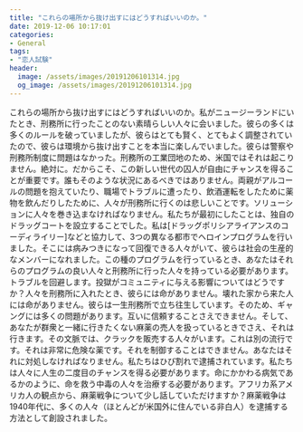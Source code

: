 ```yaml
---
title: "これらの場所から抜け出すにはどうすればいいのか。"
date: 2019-12-06 10:17:01
categories:
- General
tags:
- "恋人試験"
header:
  image: /assets/images/20191206101314.jpg
  og_image: /assets/images/20191206101314.jpg
---
```


これらの場所から抜け出すにはどうすればいいのか。私がニュージーランドにいたとき、刑務所に行ったことのない素晴らしい人々に会いました。彼らの多くは多くのルールを破っていましたが、彼らはとても賢く、とてもよく調整されていたので、彼らは環境から抜け出すことを本当に楽しんでいました。彼らは警察や刑務所制度に問題はなかった。刑務所の工業団地のため、米国ではそれは起こりません。絶対に。だからこそ、この新しい世代の囚人が自由にチャンスを得ることが重要です。誰もそのような状況にあるべきではありません。両親がアルコールの問題を抱えていたり、職場でトラブルに遭ったり、飲酒運転をしたために薬物を飲んだりしたために、人々が刑務所に行くのは悲しいことです。ソリューションに人々を巻き込まなければなりません。私たちが最初にしたことは、独自のドラッグコートを設立することでした。私は[ドラッグポリシアライアンスのコーディライリー]などと協力して、3つの異なる都市でヘロインプログラムを行いました。そこには病みつきになって回復できる人々がいて、彼らは社会の生産的なメンバーになれました。この種のプログラムを行っているとき、あなたはそれらのプログラムの良い人々と刑務所に行った人々を持っている必要があります。トラブルを回避します。投獄がコミュニティに与える影響についてはどうですか？人々を刑務所に入れたとき、彼らには命がありません。壊れた家から来た人には命がありません。彼らは一生刑務所で立ち往生しています。そのため、ギャングには多くの問題があります。互いに信頼することさえできません。そして、あなたが群衆と一緒に行きたくない麻薬の売人を扱っているときでさえ、それは行きます。その文脈では、クラックを販売する人々がいます。これは別の流行です。それは非常に危険な薬です。それを制御することはできません。あなたはそれに対処しなければなりません。私たちはひび割れで逮捕されています。私たちは人々に人生の二度目のチャンスを得る必要があります。命にかかわる病気であるかのように、命を救う中毒の人々を治療する必要があります。アフリカ系アメリカ人の観点から、麻薬戦争について少し話していただけますか？麻薬戦争は1940年代に、多くの人々（ほとんどが米国外に住んでいる非白人）を逮捕する方法として創設されました。
